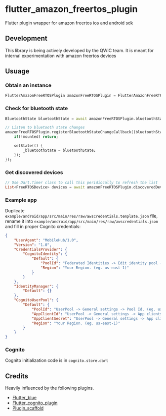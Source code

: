 # flutter_amazon_freertos_plugin

Flutter plugin wrapper for amazon freertos ios and android sdk

## Development

This library is being actively developed by the QWIC team. It is meant for internal experimentation with amazon freertos devices

## Usuage
### Obtain an instance
```dart
FlutterAmazonFreeRTOSPlugin amazonFreeRTOSPlugin = FlutterAmazonFreeRTOSPlugin.instance;
```

### Check for bluetooth state
```dart
BluetoothState bluetoothState = await amazonFreeRTOSPlugin.bluetoothState;

// Listen to bluetooth state changes
amazonFreeRTOSPlugin.registerBluetoothStateChangeCallback((bluetoothState) {
    if(!mounted) return;

    setState(() {
        _bluetoothState = bluetoothState;
    });
});
```

### Get discovered devices
```dart
// Use Dart.Timer class to call this peridiocally to refresh the list
List<FreeRTOSDevice> devices = await amazonFreeRTOSPlugin.discoveredDevices;
```

### Example app
Duplicate `example/android/app/src/main/res/raw/awscredentials.template.json` file, rename it into `example/android/app/src/main/res/raw/awscredentials.json` and fill in proper Cognito credentials:
```json
{
	"UserAgent": "MobileHub/1.0",
	"Version": "1.0",
	"CredentialsProvider": {
		"CognitoIdentity": {
			"Default": {
				"PoolId": "Federated Identities -> Edit identity pool -> Identity pool ID. (eg. us-west-2:fc4d19b1-873f-44d8-bdcf-3a8e7aabf3ea)",
				"Region": "Your Region. (eg. us-east-1)"
			}
		}
	},
	"IdentityManager": {
		"Default": {}
	},
	"CognitoUserPool": {
		"Default": {
			"PoolId": "UserPool -> General settings -> Pool Id. (eg. us-east-1_example)",
			"AppClientId": "UserPool -> General settings -> App clients -> Show Details. (eg. 3tcegaot7efa8abgn1fxnebq5)",
			"AppClientSecret": "UserPool -> General settings -> App clients -> Show Details. (eg. dse11rx91vs1t9600uacc0ssw1byju8em3k60271n748s26ts9l)",
			"Region": "Your Region. (eg. us-east-1)"
		}
	}
}
```

### Cognito
Cognito initialization code is in `cognito.store.dart`

## Credits
Heavily influenced by the following plugins.
- [Flutter_blue](https://pub.dartlang.org/packages/flutter_blue)
- [Flutter_cognito_plugin](https://pub.dev/packages/flutter_cognito_plugin)
- [Plugin_scaffold](https://pub.dev/packages/plugin_scaffold)